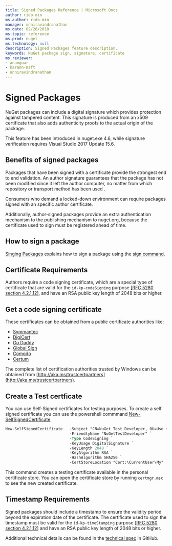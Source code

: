 ```yaml
---
title: Signed Packages Reference | Microsoft Docs
author: rido-min
ms.author: rido-min
manager: unniravindranathan
ms.date: 02/26/2018
ms.topic: reference
ms.prod: nuget
ms.technology: null
description: Signed Packages feature description.
keywords: NuGet package sign, signature, certificate
ms.reviewer:
- ananguar
- karann-msft
- unniravindranathan
---
```


# Signed Packages

NuGet packages can include a digital signature which provides protection against tampered content. This signature is produced from an x509 certificate that also adds authenticity proofs to the actual origin of the package. 

This feature has been introduced in nuget.exe 4.6, while signature verification requires Visual Studio 2017 Update 15.6.

## Benefits of signed packages

Packages that have been signed with a  certificate provide the strongest end to end validation. An author signature guarantees that the package has not been modified since it left the author computer, no matter from which repository or transport method has been used .

Consumers who demand a locked-down environment can require packages signed with an specific author certificate. 

Additionally, author-signed packages provide an extra authentication mechanism to the publishing mechanism to nuget.org, because the certificate used to sign must be registered ahead of time.

## How to sign a package

[Singing Packages](../create-packages/Sign-a-package) explains how to sign a package using the [sign command](../tools/cli-ref-sign).

## Certificate Requirements

Authors require a code signing certificate, which are a special type of certificate that are valid for the `id-kp-codeSigning` purpose [[RFC 5280 section 4.2.1.12]](https://tools.ietf.org/html/rfc5280#section-4.2.1.12), and have an RSA public key length of 2048 bits or higher. 

## Get a code signing certificate

These certificates can be obtained from a public certificate authorities like:

- [Symmantec](https://trustcenter.websecurity.symantec.com/process/trust/productOptions?productType=SoftwareValidationClass3)
- [DigiCert](https://www.digicert.com/code-signing/)
- [Go Daddy](https://www.godaddy.com/web-security/code-signing-certificate)
- [Global Sign](https://www.globalsign.com/en/code-signing-certificate/)
- [Comodo](https://www.comodo.com/e-commerce/code-signing/code-signing-certificate.php)
- [Certum](https://www.certum.eu/certum/cert,offer_en_open_source_cs.xml) 

The complete list of certification authorities trusted by Windows can be obtained from [http://aka.ms/trustcertpartners](http://aka.ms/trustcertpartners).

## Create a Test certficate

You can use Self-Signed certificates for testing purposes. To create a self signed certificate you can use the powershell commmand [New-SelfSignedCertificate](https://docs.microsoft.com/en-us/powershell/module/pkiclient/new-selfsignedcertificate)

```ps
New-SelfSignedCertificate	-Subject "CN=NuGet Test Developer, OU=Use for testing purposes ONLY" `
							-FriendlyName "NuGetTestDeveloper" `
							-Type CodeSigning `
   			    			-KeyUsage DigitalSignature `
							-KeyLength 2048 `
							-KeyAlgorithm RSA `
                            -HashAlgorithm SHA256 `
							-CertStoreLocation "Cert:\CurrentUser\My" 
```
This command creates a testing certificate available in the personal certificate store. You can open the certificate store by running `certmgr.msc` to see the new created certificate.


## Timestamp Requirements

Signed packages should include a timestamp to ensure the validity period beyond the expiration date of the certificate. The certificate used to sign the timestamp must be valid for the `id-kp-timeStamping` purpose [[RFC 5280 section 4.2.1.12](https://tools.ietf.org/html/rfc5280#section-4.2.1.12)] and have an RSA public key length of 2048 bits or higher.

Additional technical details can be found in the [technical spec](https://github.com/NuGet/Home/wiki/Package-Signatures-Technical-Details) in GitHub.
